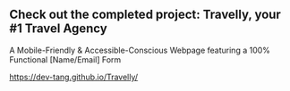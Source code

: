 ## Check out the completed project: Travelly, your #1 Travel Agency

A Mobile-Friendly & Accessible-Conscious Webpage featuring a 100% Functional [Name/Email] Form

https://dev-tang.github.io/Travelly/
